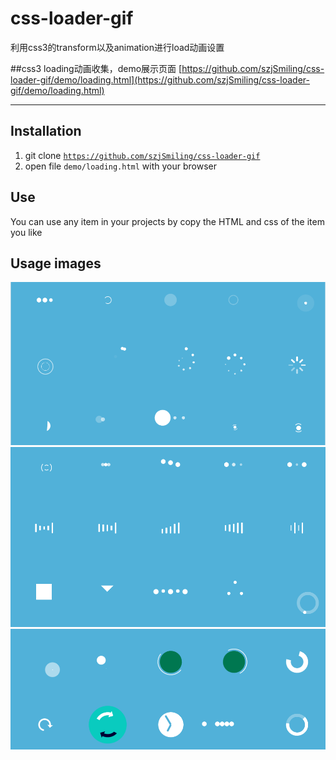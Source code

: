﻿# css-loader-gif
利用css3的transform以及animation进行load动画设置

##css3 loading动画收集，demo展示页面
[https://github.com/szjSmiling/css-loader-gif/demo/loading.html](https://github.com/szjSmiling/css-loader-gif/demo/loading.html)

*******************************************************

## Installation
1. git clone <code>https://github.com/szjSmiling/css-loader-gif</code>
2. open file <code>demo/loading.html</code> with your browser

## Use
You can use any item in your projects by copy the HTML and css of the item you like

## Usage images
![](images/1.png)
![](images/2.png)
![](images/3.png)
